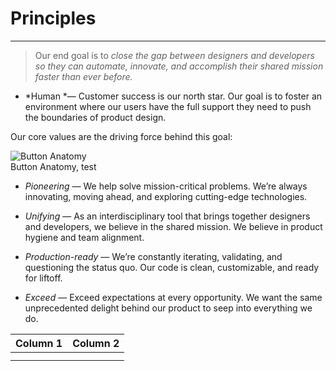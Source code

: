 
# Principles

---

> Our end goal is to *close the gap between designers and developers so they can automate, innovate, and accomplish their shared mission faster than ever before.*

- *Human *— Customer success is our north star. Our goal is to foster an environment where our users have the full support they need to push the boundaries of product design.

Our core values are the driving force behind this goal:

  
![Button Anatomy](https://studio-assets-dev.supernova.io/design-systems/460/6cfefc48-bd5d-4608-a326-216fab9db472.png?Expires=1977609600&Policy=eyJTdGF0ZW1lbnQiOlt7IlJlc291cmNlIjoiaHR0cHM6Ly9zdHVkaW8tYXNzZXRzLWRldi5zdXBlcm5vdmEuaW8vZGVzaWduLXN5c3RlbXMvNDYwLzZjZmVmYzQ4LWJkNWQtNDYwOC1hMzI2LTIxNmZhYjlkYjQ3Mi5wbmciLCJDb25kaXRpb24iOnsiRGF0ZUxlc3NUaGFuIjp7IkFXUzpFcG9jaFRpbWUiOjE5Nzc2MDk2MDB9fX1dfQ__&Signature=HrVJsIZnc7jPcHHrOZGLNbYQUZnHCjcXRuP1ugGKZx~q9syFFnk8U-RECLTWhQUnx2S1~RaZApqLkf0ljYRnY5uqtZZDZlhYTocTjLtc-N~QHl4OT3~hVsAOHv9WkEYsQW5GBRLhiigFKZ6dke1I0yqv-6q48Nc-VOjxQrxOkoTDl0dgzNOjJYZG1oACPohCrffWSvtuiy9vYFvEGueDWdvhg5sOZQnb-r1TYvMnaMU6bNhI~YcGjlr2-OceFtHzc1eO-EPIyJ4jqHUaL9WF52N9aKp7TT7rQ5hi73ZaxrLZm9WBiutWGdulmZ~lmUy-GIb-jmMzckCIcl069Apluw__&Key-Pair-Id=APKAJGK34LCCAUR7N6LA)  
Button Anatomy, test  
  


- *Pioneering* — We help solve mission-critical problems. We’re always innovating, moving ahead, and exploring cutting-edge technologies. 

- *Unifying* — As an interdisciplinary tool that brings together designers and developers, we believe in the shared mission. We believe in product hygiene and team alignment.

- *Production-ready* — We’re constantly iterating, validating, and questioning the status quo. Our code is clean, customizable, and ready for liftoff.

- *Exceed* — Exceed expectations at every opportunity. We want the same unprecedented delight behind our product to seep into everything we do.

  
| Column 1 | Column 2 |  
| --- | --- |  
|  |  |  
|  |  |  
